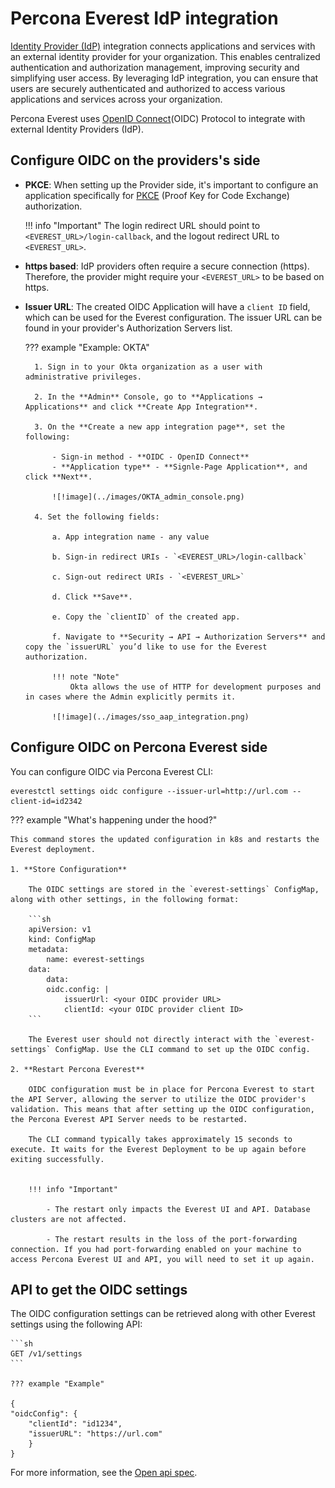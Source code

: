 # Percona Everest IdP integration

[Identity Provider (IdP)](https://www.okta.com/identity-101/why-your-company-needs-an-identity-provider/) integration connects applications and services with an external identity provider for your organization. This enables centralized authentication and authorization management, improving security and simplifying user access. By leveraging IdP integration, you can ensure that users are securely authenticated and authorized to access various applications and services across your organization.

Percona Everest uses [OpenID Connect](https://auth0.com/docs/authenticate/protocols/openid-connect-protocol)(OIDC) Protocol to integrate with external Identity Providers (IdP).


## Configure OIDC on the providers's side

- **PKCE**: When setting up the Provider side, it's important to configure an application specifically for [PKCE](https://auth0.com/docs/get-started/authentication-and-authorization-flow#authorization-code-flow-with-proof-key-for-code-exchange-pkce-) (Proof Key for Code Exchange) authorization.

    !!! info "Important"
        The login redirect URL should point to `<EVEREST_URL>/login-callback`, and the logout redirect URL to `<EVEREST_URL>`.

- **https based**: IdP providers often require a secure connection (https). Therefore, the provider might require your `<EVEREST_URL>` to be based on https.

- **Issuer URL**: The created OIDC Application will have a `client ID` field, which can be used for the Everest configuration. The issuer URL can be found in your provider's Authorization Servers list.

    ??? example "Example: OKTA"

        1. Sign in to your Okta organization as a user with administrative privileges.
        
        2. In the **Admin** Console, go to **Applications → Applications** and click **Create App Integration**.

        3. On the **Create a new app integration page**, set the following:
        
            - Sign-in method - **OIDC - OpenID Connect**
            - **Application type** - **Signle-Page Application**, and click **Next**.

            ![!image](../images/OKTA_admin_console.png)

        4. Set the following fields:

            a. App integration name - any value

            b. Sign-in redirect URIs - `<EVEREST_URL>/login-callback`

            c. Sign-out redirect URIs - `<EVEREST_URL>`

            d. Click **Save**.

            e. Copy the `clientID` of the created app.

            f. Navigate to **Security → API → Authorization Servers** and copy the `issuerURL` you’d like to use for the Everest authorization. 

            !!! note "Note"
                Okta allows the use of HTTP for development purposes and in cases where the Admin explicitly permits it.

            ![!image](../images/sso_aap_integration.png)



## Configure OIDC on Percona Everest side


You can configure OIDC via Percona Everest CLI:

    everestctl settings oidc configure --issuer-url=http://url.com --client-id=id2342

??? example "What's happening under the hood?"

    This command stores the updated configuration in k8s and restarts the Everest deployment.

    1. **Store Configuration**

        The OIDC settings are stored in the `everest-settings` ConfigMap, along with other settings, in the following format:

        ```sh
        apiVersion: v1
        kind: ConfigMap
        metadata:
            name: everest-settings
        data:
            data:
            oidc.config: |
                issuerUrl: <your OIDC provider URL>
                clientId: <your OIDC provider client ID>
        ```
    
        The Everest user should not directly interact with the `everest-settings` ConfigMap. Use the CLI command to set up the OIDC config.

    2. **Restart Percona Everest**

        OIDC configuration must be in place for Percona Everest to start the API Server, allowing the server to utilize the OIDC provider's validation. This means that after setting up the OIDC configuration, the Percona Everest API Server needs to be restarted.

        The CLI command typically takes approximately 15 seconds to execute. It waits for the Everest Deployment to be up again before exiting successfully.

    
        !!! info "Important"

            - The restart only impacts the Everest UI and API. Database clusters are not affected.

            - The restart results in the loss of the port-forwarding connection. If you had port-forwarding enabled on your machine to access Percona Everest UI and API, you will need to set it up again.


## API to get the OIDC settings


The OIDC configuration settings can be retrieved along with other Everest settings using the following API:

    ```sh
    GET /v1/settings
    ```

    ??? example "Example"

    {
    "oidcConfig": {
        "clientId": "id1234",
        "issuerURL": "https://url.com"
        }
    }

For more information, see the [Open api spec](docs/spec/openapi.yml).






















